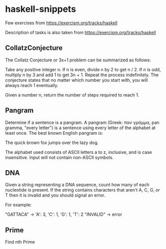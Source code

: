 # haskell-snippets

Few exercises from https://exercism.org/tracks/haskell

Description of tasks is also taken from https://exercism.org/tracks/haskell

## CollatzConjecture

The Collatz Conjecture or 3x+1 problem can be summarized as follows:

Take any positive integer n. If n is even, divide n by 2 to get n / 2. If n is odd, multiply n by 3 and add 1 to get 3n + 1. Repeat the process indefinitely. The conjecture states that no matter which number you start with, you will always reach 1 eventually.

Given a number n, return the number of steps required to reach 1.

## Pangram

Determine if a sentence is a pangram. A pangram (Greek: παν γράμμα, pan gramma, "every letter") is a sentence using every letter of the alphabet at least once. The best known English pangram is:

The quick brown fox jumps over the lazy dog.

The alphabet used consists of ASCII letters a to z, inclusive, and is case insensitive. Input will not contain non-ASCII symbols.

## DNA

Given a string representing a DNA sequence, count how many of each nucleotide is present. If the string contains characters that aren't A, C, G, or T then it is invalid and you should signal an error.

For example:

"GATTACA" -> 'A': 3, 'C': 1, 'G': 1, 'T': 2
"INVALID" -> error

## Prime

Find nth Prime